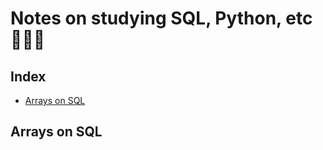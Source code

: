 # Notes on studying SQL, Python, etc 🚀🌀🌿

## Index
- <a href="#sql_arrays">Arrays on SQL</a>

































<a name=sql_arrays></a>
## Arrays on SQL